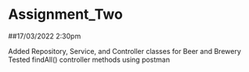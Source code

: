 # Assignment_Two

##17/03/2022 2:30pm

Added Repository, Service, and Controller classes for Beer and Brewery
Tested findAll() controller methods using postman

